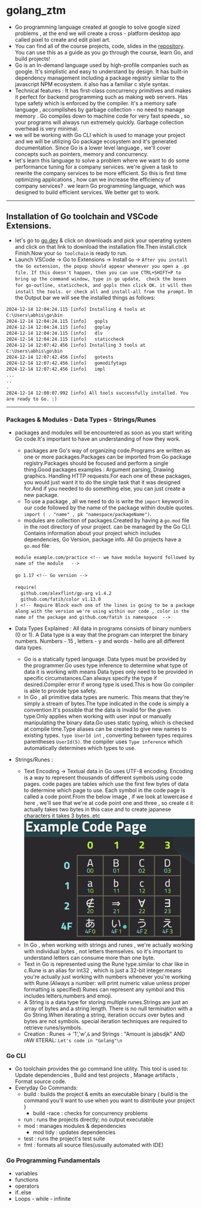 # golang_ztm

- Go programming language created at google to solve google sized problems , at the end we will create a cross - platform desktop app called pixel to create and edit pixel art.
- You can find all of the course projects, code, slides in the [repository](https://github.com/jayson-lennon/ztm-golang). You can use this as a guide as you go through the course, learn Go, and build projects!
- Go is an In-demand language used by high-profile companies such as google. It's simplistic and easy to understand by design. It has built-in dependency management including a package registry similar to the javascript NPM ecosystem. it also has a familiar c style syntax.
- Technical features : It has first-class concurrency primitives and makes it perfect for backend programming such as making web servers. Has type safety which is enforced by the compiler. It's a memory safe language , accomplishes by garbage collection - no need to manage memory . Go compiles down to machine code for very fast speeds , so your programs will always run extremely quickly. Garbage collection overhead is very minimal.
- we will be working with Go CLI which is used to manage your project and we will be utilizing Go package ecosystem and it's generated documentation. Since Go is a lower level language , we'll cover concepts such as pointers, memory and concurrency.
- let's learn this language to solve a problem where we want to do some performance tuning for a company services. we're given a task to rewrite the company services to be more efficient. So this is first time optimizing applications , how can we increase the efficiency of company services? . we learn Go programming language, which was designed to build efficient services. We better get to work.

---

## Installation of Go toolchain and VSCode Extensions.

- let's go to [go.dev](https://go.dev/) & click on downloads and pick your operating system and click on that link to download the installation file.Then install.click Finish.Now your `Go toolchain` is ready to run.
- Launch VSCode -> Go to Extensions -> Install `Go` -> `After you install the Go extension, the popup should appear whenever you open a .go file. If this doesn't happen, then you can use CTRL+SHIFT+P to bring up the command window, type in go update,  check the boxes for go-outline, staticcheck, and gopls then click OK. it will then install the tools. or check all and install-all from the prompt.` In the Output bar we will see the installed things as follows:

```
2024-12-14 12:04:24.115 [info] Installing 4 tools at C:\Users\abhis\go\bin
2024-12-14 12:04:24.115 [info]   gopls
2024-12-14 12:04:24.115 [info]   goplay
2024-12-14 12:04:24.115 [info]   dlv
2024-12-14 12:04:24.115 [info]   staticcheck
2024-12-14 12:07:42.456 [info] Installing 3 tools at C:\Users\abhis\go\bin
2024-12-14 12:07:42.456 [info]   gotests
2024-12-14 12:07:42.456 [info]   gomodifytags
2024-12-14 12:07:42.456 [info]   impl
...
..
.
2024-12-14 12:08:07.992 [info] All tools successfully installed. You are ready to Go. :)
```

---

### Packages & Modules - Data Types - Strings/Runes

- packages and modules will be encountered as soon as you start writing Go code.It's important to have an understanding of how they work.

  - packages are Go's way of organizing code.Programs are written as one or more packages.Packages can be imported from Go package registry.Packages should be focused and perform a single thing.Good packages examples : Argument parsing, Drawing graphics. Handling HTTP requests.For each one of these packages, you would just want it to do the single task that it was designed for.And if you needed to do something else, you can just create a new package.
  - To use a package , all we need to do is write the `import` keyword in our code followed by the name of the package within double quotes. `import ( . "name" , pk "namespace/packageName")`.
  - modules are collection of packages.Created by having a `go.mod` file in the root directory of your project. can be managed by the Go CLI. Contains information about your project which includes dependencies, Go Version, package info. All Go projects have a `go.mod` file

  ```
  module example.com/practice <!-- we have module keyword followed by name of the module   -->

  go 1.17 <!-- Go version -->

  require(
    github.com/alexflint/gp-arg v1.4.2
    github.com/fatih/color v1.13.0
  ) <!-- Require Block each one of the lines is going to be a package along with the version we're using within our code , color is the name of the package and github.com/fatih is namespace  -->
  ```

- Data Types Explained : All data in programs consists of binary numbers (0 or 1). A Data type is a way that the program can interpret the binary numbers. Numbers - 15 , letters - y and words - hello are all different data types.
  - Go is a statically typed language. Data types must be provided by the programmer.Go uses type inference to determine what type of data it is working with means Data types only need to be provided in specific circumstances.Can always specify the type if desired.Compiler error if wrong type is used.This is how Go compiler is able to provide type safety.
  - In Go , all primitive data types are numeric. This means that they're simply a stream of bytes.The type indicated in the code is simply a convention.It's possible that the data is invalid for the given type.Only applies when working with user input or manually manipulating the binary data.Go uses static typing, which is checked at compile time.Type aliases can be created to give new names to existing types. `type UserId int` , converting between types requires parentheses `UserId(5)`. the compiler uses `Type inference` which automatically determines which types to use.
- Strings/Runes :
  - Text Encoding -> Textual data in Go uses UTF-8 encoding. Encoding is a way to represent thousands of different symbols using code pages. code pages are tables which use the first few bytes of data to determine which page to use. Each symbol in the code page is called a code point.From the below image , if we look at lowercase `d` here , we'll see that we're at code point one and three , so create `d` it actually takes two bytes in this case and to create japanese characters it takes 3 bytes..etc
    ![alt text](Images/image.png)
  - In Go , when working with strings and runes , we're actually working with individual bytes , not letters themselves. so it's important to understand letters can consume more than one byte.
  - Text in Go is represented using the Rune type.similar to char like in c.Rune is an alias for int32 , which is just a 32-bit integer.means you're actually just working with numbers whenever you're working with Rune.(Always a number: will print numeric value unless proper formatting is specified).Runes can represent any symbol and this includes letters,numbers and emoji.
  - A String is a data type for storing multiple runes.Strings are just an array of bytes and a string length. There is no null termination with a Go String.When iterating a string, iteration occurs over bytes and bytes are not symbols. special iteration techniques are required to retrieve runes/symbols.
  - Creation : Runes -> '1','w',`&` and Strings : "Amount is jabsdjk" AND rAW lITERAL: `Let's code in "Golang"\n`

### Go CLI

- Go toolchain provides the go command line utility. This tool is used to: Update dependencies , Build and test projects , Manage artifacts , Format source code.
- Everyday Go Commands:
  - build : builds the project & emits an executable binary ( build is the command you'll want to use when you want to distribute your project )
    - build -race : checks for concurrency problems
  - run : runs the projects directly; no output executable
  - mod : manages modules & dependencies
    - mod tidy : updates dependencies
  - test : runs the project's test suite
  - fmt : formats all source files(usually automated with IDE)

### Go Programming Fundamentals

- variables
- functions
- operators
- if..else
- Loops - while - infinite 

